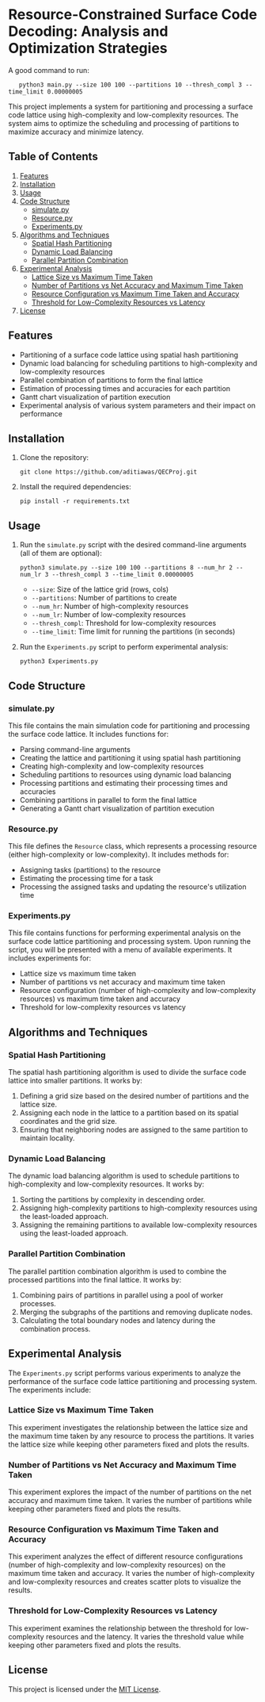 # Resource-Constrained Surface Code Decoding: Analysis and Optimization Strategies

A good command to run:
```
   python3 main.py --size 100 100 --partitions 10 --thresh_compl 3 --time_limit 0.00000005
```

This project implements a system for partitioning and processing a surface code lattice using high-complexity and low-complexity resources. The system aims to optimize the scheduling and processing of partitions to maximize accuracy and minimize latency.

## Table of Contents

1. [Features](#features)
2. [Installation](#installation)
3. [Usage](#usage)
4. [Code Structure](#code-structure)
   - [simulate.py](#simulate.py)
   - [Resource.py](#resource.py)
   - [Experiments.py](#experiments.py)
5. [Algorithms and Techniques](#algorithms-and-techniques)
   - [Spatial Hash Partitioning](#spatial-hash-partitioning)
   - [Dynamic Load Balancing](#dynamic-load-balancing)
   - [Parallel Partition Combination](#parallel-partition-combination)
6. [Experimental Analysis](#experimental-analysis)
   - [Lattice Size vs Maximum Time Taken](#lattice-size-vs-maximum-time-taken)
   - [Number of Partitions vs Net Accuracy and Maximum Time Taken](#number-of-partitions-vs-net-accuracy-and-maximum-time-taken)
   - [Resource Configuration vs Maximum Time Taken and Accuracy](#resource-configuration-vs-maximum-time-taken-and-accuracy)
   - [Threshold for Low-Complexity Resources vs Latency](#threshold-for-low-complexity-resources-vs-latency)
7. [License](#license)

## Features

- Partitioning of a surface code lattice using spatial hash partitioning
- Dynamic load balancing for scheduling partitions to high-complexity and low-complexity resources
- Parallel combination of partitions to form the final lattice
- Estimation of processing times and accuracies for each partition
- Gantt chart visualization of partition execution
- Experimental analysis of various system parameters and their impact on performance

## Installation

1. Clone the repository:
   ```
   git clone https://github.com/aditiawas/QECProj.git
   ```
2. Install the required dependencies:
   ```
   pip install -r requirements.txt
   ```

## Usage

1. Run the `simulate.py` script with the desired command-line arguments (all of them are optional):
   ```
   python3 simulate.py --size 100 100 --partitions 8 --num_hr 2 --num_lr 3 --thresh_compl 3 --time_limit 0.00000005
   ```
   - `--size`: Size of the lattice grid (rows, cols)
   - `--partitions`: Number of partitions to create
   - `--num_hr`: Number of high-complexity resources
   - `--num_lr`: Number of low-complexity resources
   - `--thresh_compl`: Threshold for low-complexity resources
   - `--time_limit`: Time limit for running the partitions (in seconds)

2. Run the `Experiments.py` script to perform experimental analysis:
   ```
   python3 Experiments.py
   ```

## Code Structure

### simulate.py

This file contains the main simulation code for partitioning and processing the surface code lattice. It includes functions for:
- Parsing command-line arguments
- Creating the lattice and partitioning it using spatial hash partitioning
- Creating high-complexity and low-complexity resources
- Scheduling partitions to resources using dynamic load balancing
- Processing partitions and estimating their processing times and accuracies
- Combining partitions in parallel to form the final lattice
- Generating a Gantt chart visualization of partition execution

### Resource.py

This file defines the `Resource` class, which represents a processing resource (either high-complexity or low-complexity). It includes methods for:
- Assigning tasks (partitions) to the resource
- Estimating the processing time for a task
- Processing the assigned tasks and updating the resource's utilization time

### Experiments.py

This file contains functions for performing experimental analysis on the surface code lattice partitioning and processing system. Upon running the script, you will be presented with a menu of available experiments. It includes experiments for:
- Lattice size vs maximum time taken
- Number of partitions vs net accuracy and maximum time taken
- Resource configuration (number of high-complexity and low-complexity resources) vs maximum time taken and accuracy
- Threshold for low-complexity resources vs latency

## Algorithms and Techniques

### Spatial Hash Partitioning

The spatial hash partitioning algorithm is used to divide the surface code lattice into smaller partitions. It works by:
1. Defining a grid size based on the desired number of partitions and the lattice size.
2. Assigning each node in the lattice to a partition based on its spatial coordinates and the grid size.
3. Ensuring that neighboring nodes are assigned to the same partition to maintain locality.

### Dynamic Load Balancing

The dynamic load balancing algorithm is used to schedule partitions to high-complexity and low-complexity resources. It works by:
1. Sorting the partitions by complexity in descending order.
2. Assigning high-complexity partitions to high-complexity resources using the least-loaded approach.
3. Assigning the remaining partitions to available low-complexity resources using the least-loaded approach.

### Parallel Partition Combination

The parallel partition combination algorithm is used to combine the processed partitions into the final lattice. It works by:
1. Combining pairs of partitions in parallel using a pool of worker processes.
2. Merging the subgraphs of the partitions and removing duplicate nodes.
3. Calculating the total boundary nodes and latency during the combination process.

## Experimental Analysis

The `Experiments.py` script performs various experiments to analyze the performance of the surface code lattice partitioning and processing system. The experiments include:

### Lattice Size vs Maximum Time Taken

This experiment investigates the relationship between the lattice size and the maximum time taken by any resource to process the partitions. It varies the lattice size while keeping other parameters fixed and plots the results.

### Number of Partitions vs Net Accuracy and Maximum Time Taken

This experiment explores the impact of the number of partitions on the net accuracy and maximum time taken. It varies the number of partitions while keeping other parameters fixed and plots the results.

### Resource Configuration vs Maximum Time Taken and Accuracy

This experiment analyzes the effect of different resource configurations (number of high-complexity and low-complexity resources) on the maximum time taken and accuracy. It varies the number of high-complexity and low-complexity resources and creates scatter plots to visualize the results.

### Threshold for Low-Complexity Resources vs Latency

This experiment examines the relationship between the threshold for low-complexity resources and the latency. It varies the threshold value while keeping other parameters fixed and plots the results.

## License

This project is licensed under the [MIT License](LICENSE).